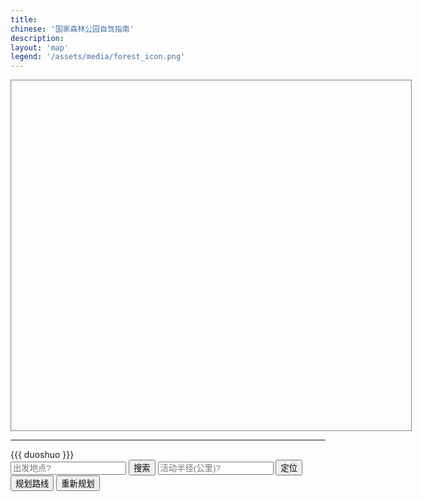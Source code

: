 ```yaml
---
title:
chinese: '国家森林公园自驾指南'
description:
layout: 'map'
legend: '/assets/media/forest_icon.png'
---
```

<div class="span8">
    <script type="text/javascript" src="http://api.map.baidu.com/api?v=1.3"></script>
    <script type="text/javascript" src="http://api.map.baidu.com/library/EventWrapper/1.2/src/EventWrapper.min.js"></script>
    <script type="text/javascript" src="http://api.map.baidu.com/library/GeoUtils/1.2/src/GeoUtils_min.js"></script>
    <div style="width:640px;height:560px;border:1px solid gray" id="container"></div>
    <hr>
    {{{ duoshuo }}}
</div>
<div class="span4">
    <div id="query-route">
        <input id="route-start" placeholder="出发地点?" type="text" />
        <button class="btn" id="route-start-btn">搜索</button>
        <input id="route-radius" placeholder="活动半径(公里)?" type="text" />
        <button class="btn" id="route-radius-btn">定位</button>
        <div id="navigate">
            <button class="btn" id="route-navigate">规划路线</button>
            <button class="btn" id="reset-navigate">重新规划</button>
        </div>
    </div>
    <div id="drivingPanel">
    </div>
<script type="text/javascript">
    var map = new BMap.Map("container");
    map.centerAndZoom(new BMap.Point(116.404, 39.915), 6);
    map.addControl(new BMap.NavigationControl());
    map.addControl(new BMap.MapTypeControl({mapTypes: [BMAP_NORMAL_MAP,BMAP_HYBRID_MAP]}));
    map.enableScrollWheelZoom();
    /*
    // 创建地址解析器实例
    var myGeo = new BMap.Geocoder();
    // 将地址解析结果显示在地图上,并调整地图视野
    var parks=["上方山国家森林公园", "蟒山国家森林公园", "云蒙山国家森林公园", "小龙门国家森林公园", "鹫峰国家森林公园", "大兴古桑国家森林公园", "大杨山国家森林公园", "霞云岭国家森林公园", "黄松峪国家森林公园", "北宫国家森林公园", "八达岭国家森林公园", "崎峰山国家森林公园", "天门山国家森林公园", "喇叭沟门国家森林公园", "九龙山国家森林公园", "海滨国家森林公园", "塞罕坝国家森林公园", "磬棰峰国家森林公园", "翔云岛国家森林公园", "石佛国家森林公园", "清东陵国家森林公园", "辽河源国家森林公园", "山海关国家森林公园", "五岳寨国家森林公园", "白草洼国家森林公园", "天生桥国家森林公园", "黄羊山国家森林公园", "茅荆坝国家森林公园", "响堂山国家森林公园", "野三坡国家森林公园", "六里坪国家森林公园", "古北岳国家森林公园", "白石山国家森林公园", "武安国家森林公园", "易州国家森林公园", "前南峪国家森林公园", "驼梁山国家森林公园", "木兰围场国家森林公园", "蝎子沟国家森林公园", "仙台山国家森林公园", "丰宁国家森林公园", "黑龙山国家森林公园", "五台山国家森林公园", "天龙山国家森林公园", "关帝山国家森林公园", "管涔山国家森林公园", "恒山国家森林公园", "云岗国家森林公园", "龙泉国家森林公园", "禹王洞国家森林公园", "赵杲观国家森林公园", "方山国家森林公园", "交城山国家森林公园", "太岳山国家森林公园", "五老峰国家森林公园", "老顶山国家森林公园", "乌金山国家森林公园", "中条山国家森林公园", "黄崖洞国家森林公园", "太行峡谷国家森林公园", "红山国家森林公园", "察尔森国家森林公园", "黑大门国家森林公园", "海拉尔国家森林公园", "乌拉山国家森林公园", "乌素图国家森林公园", "马鞍山国家森林公园", "二龙什台国家森林公园", "兴隆国家森林公园", "黄岗梁国家森林公园", "贺兰山国家森林公园", "好森沟国家森林公园", "额济纳胡杨国家森林公园", "旺业甸国家森林公园", "桦木沟国家森林公园", "五当召国家森林公园", "红花尔基樟子松国家森林公园", "喇嘛山国家森林公园", "滦河源国家森林公园", "河套国家森林公园", "宝格达乌拉国家森林公园", "莫尔道嘎国家森林公园", "阿尔山国家森林公园", "达尔滨湖国家森林公园", "伊克萨玛国家森林公园", "乌尔旗汉国家森林公园", "兴安国家森林公园", "绰源国家森林公园", "阿里河国家森林公园", "旅顺口国家森林公园", "海棠山国家森林公园", "大孤山国家森林公园", "首山国家森林公园", "凤凰山国家森林公园", "桓仁国家森林公园", "本溪国家森林公园", "陨石山国家森林公园", "盖州国家森林公园", "元帅林国家森林公园", "仙人洞国家森林公园", "大连大赫山国家森林公园", "长山群岛国家海岛森林公园", "普兰店国家森林公园", "大黑山国家森林公园", "沈阳国家森林公园", "金龙寺国家森林公园", "本溪环城国家森林公园", "冰砬山国家森林公园", "猴石国家森林公园", "千山仙人台国家森林公园", "清原红河谷国家森林公园", "大连天门山国家森林公园", "三块石国家森林公园", "章古台沙地国家森林公园", "大连银石滩国家森林公园", "大连西郊国家森林公园", "医巫闾山国家森林公园", "和睦国家森林公园", "净月潭国家森林公园", "五女峰国家森林公园", "龙湾群国家森林公园", "白鸡峰国家森林公园", "帽儿山国家森林公园", "半拉山国家森林公园", "三仙夹国家森林公园", "大安国家森林公园", "长白国家森林公园", "临江国家森林公园", "拉法山国家森林公园", "图们江国家森林公园", "朱雀山国家森林公园", "图们江源国家森林公园", "延边仙峰国家森林公园", "官马莲花山国家森林公园", "肇大鸡山国家森林公园", "寒葱顶国家森林公园", "满天星国家森林公园", "吊水壶国家森林公园", "通化石湖国家森林公园", "江源国家森林公园", "鸡冠山国家森林公园", "露水河国家森林公园", "红石国家森林公园", "泉阳泉国家森林公园", "白石山国家森林公园", "松江河国家森林公园", "三岔子国家森林公园", "临江瀑布群国家森林公园", "湾沟国家森林公园", "牡丹峰国家森林公园", "火山口国家森林公园", "大亮子河国家森林公园", "乌龙国家森林公园", "哈尔滨国家森林公园", "街津山国家森林公园", "齐齐哈尔国家森林公园", "北极村国家森林公园", "长寿国家森林公园", "大庆国家森林公园", "一面坡国家森林公园", "龙凤国家森林公园", "金泉国家森林公园", "乌苏里江国家森林公园", "驿马山国家森林公园", "三道关国家森林公园", "绥芬河国家森林公园", "五顶山国家森林公园", "茅兰沟国家森林公园", "龙江三峡国家森林公园", "鹤岗国家森林公园", "丹清河国家森林公园", "石龙山国家森林公园", "勃利国家森林公园", "望龙山国家森林公园", "胜山要塞国家森林公园", "五大连池国家森林公园", "完达山国家森林公园", "横头山国家森林公园", "仙翁山国家森林公园", "呼兰国家森林公园", "威虎山国家森林公园", "五营国家森林公园", "亚布力国家森林公园", "桃山国家森林公园", "日月峡国家森林公园", "八里湾国家森林公园", "梅花山国家森林公园", "凤凰山国家森林公园", "兴隆国家森林公园", "雪乡国家森林公园", "青山国家森林公园", "大沾河国家森林公园", "廻龙湾国家森林公园", "溪水国家森林公园", "方正龙山国家森林公园", "镜泊湖国家森林公园", "金山国家森林公园", "佛手山国家森林公园", "小兴安岭石林国家森林公园", "六峰山国家森林公园", "珍宝岛国家森林公园", "伊春兴安国家森林公园", "红松林国家森林公园", "七星峰国家森林公园", "呼中国家森林公园", "加格达奇国家森林公园", "佘山国家森林公园", "东平国家森林公园", "上海海湾国家森林公园", "上海共青国家森林公园", "虞山国家森林公园", "上方山国家森林公园", "徐州环城国家森林公园", "宜兴国家森林公园", "惠山国家森林公园", "东吴国家森林公园", "云台山国家森林公园", "盱眙第一山国家森林公园", "南山国家森林公园", "宝华山国家森林公园", "西山国家森林公园", "南京紫金山国家森林公园", "铁山寺国家森林公园", "大阳山国家森林公园", "南京栖霞山国家森林公园", "游子山国家森林公园", "千岛湖国家森林公园", "大奇山国家森林公园", "兰亭国家森林公园", "午潮山国家森林公园", "富春江国家森林公园", "竹乡国家森林公园", "天童国家森林公园", "雁荡山国家森林公园", "溪口国家森林公园", "九龙山国家森林公园", "双龙洞国家森林公园", "华顶国家森林公园", "青山湖国家森林公园", "玉苍山国家森林公园", "钱江源国家森林公园", "紫微山国家森林公园", "铜铃山国家森林公园", "花岩国家森林公园", "龙湾潭国家森林公园", "遂昌国家森林公园", "五泄国家森林公园", "双峰国家森林公园", "石门洞国家森林公园", "四明山国家森林公园", "仙霞国家森林公园", "大溪国家森林公园", "松阳卯山国家森林公园", "牛头山国家森林公园", "三衢国家森林公园", "径山 (山沟沟) 国家森林公园", "南山湖国家森林公园", "大竹海国家森林公园", "仙居国家森林公园", "桐庐瑶琳国家森林公园", "诸暨香榧国家森林公园", "杭州半山国家森林公园", "庆元国家森林公园", "杭州西山国家森林公园", "黄山国家森林公园", "琅琊山国家森林公园", "天柱山国家森林公园", "九华山国家森林公园", "皇藏峪国家森林公园", "徽州国家森林公园", "大龙山国家森林公园", "紫蓬山国家森林公园", "皇甫山国家森林公园", "天堂寨国家森林公园", "鸡笼山国家森林公园", "冶父山国家森林公园", "太湖山国家森林公园", "神山国家森林公园", "妙道山国家森林公园", "天井山国家森林公园", "舜耕山国家森林公园", "浮山国家森林公园", "石莲洞国家森林公园", "齐云山国家森林公园", "韭山国家森林公园", "横山国家森林公园", "敬亭山国家森林公园", "八公山国家森林公园", "万佛山国家森林公园", "青龙湾国家森林公园", "水西国家森林公园", "上窑国家森林公园", "马仁山国家森林公园", "福州国家森林公园", "天柱山国家森林公园", "平坛海岛国家森林公园", "华安国家森林公园", "猫儿山国家森林公园", "龙岩国家森林公园", "旗山国家森林公园", "三元国家森林公园", "灵石山国家森林公园", "东山国家森林公园", "将乐天阶山国家森林公园", "德化石牛山国家森林公园", "厦门莲花国家森林公园", "三明仙人谷国家森林公园", "上杭国家森林公园", "武夷山国家森林公园", "乌山国家森林公园", "漳平天台国家森林公园", "王寿山国家森林公园", "九龙谷国家森林公园", "支提山国家森林公园", "天星山国家森林公园", "闽江源国家森林公园", "九龙竹海国家森林公园", "董奉山国家森林公园", "匡山国家森林公园", "龙湖山国家森林公园", "南靖土楼国家森林公园", "三爪仑国家森林公园", "庐山山南国家森林公园", "梅岭国家森林公园", "三百山国家森林公园", "马祖山国家森林公园", "鄱阳湖口国家森林公园", "灵岩洞国家森林公园", "明月山国家森林公园", "翠微峰国家森林公园", "天柱峰国家森林公园", "泰和国家森林公园", "鹅湖山国家森林公园", "龟峰国家森林公园", "上清国家森林公园", "梅关国家森林公园", "永丰国家森林公园", "阁皂山国家森林公园", "三叠泉国家森林公园", "武功山国家森林公园", "铜钹山国家森林公园", "阳岭国家森林公园", "天花井国家森林公园", "五指峰国家森林公园", "柘林湖国家森林公园", "陡水湖国家森林公园", "万安国家森林公园", "三湾国家森林公园", "安源国家森林公园", "九连山国家森林公园", "岩泉国家森林公园", "云碧峰国家森林公园", "景德镇国家森林公园", "瑶里国家森林公园", "峰山国家森林公园", "清凉山国家森林公园", "九岭山国家森林公园", "岑山国家森林公园", "五府山国家森林公园", "军峰山国家森林公园", "碧湖潭国家森林公园", "怀玉山国家森林公园", "毓秀山国家森林公园", "圣水堂国家森林公园", "鄱阳莲花山国家森林公园", "崂山国家森林公园", "抱犊崮国家森林公园", "黄河口国家森林公园", "昆嵛山国家森林公园", "罗山国家森林公园", "长岛国家森林公园", "沂山国家森林公园", "尼山国家森林公园", "泰山国家森林公园", "徂徕山国家森林公园", "日照海滨国家森林公园", "鹤伴山国家森林公园", "孟良崮国家森林公园", "柳埠国家森林公园", "刘公岛国家森林公园", "槎山国家森林公园", "药乡国家森林公园", "原山国家森林公园", "灵山湾国家森林公园", "双岛国家森林公园", "蒙山国家森林公园", "腊山国家森林公园", "仰天山国家森林公园", "伟德山国家森林公园", "珠山国家森林公园", "岠嵎山国家森林公园", "牛山国家森林公园", "鲁山国家森林公园", "五莲山国家森林公园", "莱芜华山国家森林公园", "艾山国家森林公园", "龙口南山国家森林公园", "新泰莲花山国家森林公园", "招虎山国家森林公园", "牙山国家森林公园", "寿阳山国家森林公园", "东阿黄河国家森林公园", "峨庄古村落国家森林公园", "嵩山国家森林公园", "寺山国家森林公园", "汝州国家森林公园", "石漫滩国家森林公园", "薄山国家森林公园", "开封国家森林公园", "亚武山国家森林公园", "花果山国家森林公园", "云台山国家森林公园", "白云山国家森林公园", "龙峪湾国家森林公园", "五龙洞国家森林公园", "南湾国家森林公园", "甘山国家森林公园", "淮河源国家森林公园", "神灵寨国家森林公园", "铜山湖国家森林公园", "黄河故道国家森林公园", "郁山国家森林公园", "金兰山国家森林公园", "玉皇山国家森林公园", "嵖岈山国家森林公园", "天池山国家森林公园", "始祖山国家森林公园", "黄柏山国家森林公园", "燕子山国家森林公园", "棠溪源国家森林公园", "大鸿寨国家森林公园", "九峰国家森林公园", "鹿门寺国家森林公园", "玉泉寺国家森林公园", "大老岭国家森林公园", "神农架国家森林公园", "龙门河国家森林公园", "薤山国家森林公园", "大口国家森林公园", "清江国家森林公园", "大别山国家森林公园", "柴埠溪国家森林公园", "潜山国家森林公园", "八岭山国家森林公园", "洈水国家森林公园", "太子山国家森林公园", "三角山国家森林公园", "中华山国家森林公园", "红安天台山国家森林公园", "坪坝营国家森林公园", "吴家山国家森林公园", "双峰山国家森林公园", "千佛洞国家森林公园", "大洪山国家森林公园", "虎爪山国家森林公园", "五脑山国家森林公园", "沧浪山国家森林公园", "安陆古银杏国家森林公园", "牛头山国家森林公园", "诗经源国家森林公园", "九女峰国家森林公园", "偏头山国家森林公园", "张家界国家森林公园", "神农谷国家森林公园", "莽山国家森林公园", "大围山国家森林公园", "云山国家森林公园", "九疑山国家森林公园", "阳明山国家森林公园", "南华山国家森林公园", "黄山头国家森林公园", "桃花源国家森林公园", "天门山国家森林公园", "天际岭国家森林公园", "天鹅山国家森林公园", "舜皇山国家森林公园", "东台山国家森林公园", "夹山寺国家森林公园", "不二门国家森林公园", "河洑国家森林公园", "岣嵝峰国家森林公园", "大云山国家森林公园", "花岩溪国家森林公园", "大熊山国家森林公园", "中坡国家森林公园", "云阳国家森林公园", "金洞国家森林公园", "幕阜山国家森林公园", "百里龙山国家森林公园", "千家峒国家森林公园", "两江峡谷国家森林公园", "雪峰山国家森林公园", "五尖山国家森林公园", "桃花江国家森林公园", "蓝山国家森林公园", "月岩国家森林公园", "峰峦溪国家森林公园", "柘溪国家森林公园", "天堂山国家森林公园", "凤凰山国家森林公园", "九龙江国家森林公园", "嵩云山国家森林公园", "天泉山国家森林公园", "西瑶绿谷国家森林公园", "青洋湖国家森林公园", "熊峰山国家森林公园", "溪国家森林公园", "福音山国家森林公园", "坐龙峡国家森林公园", "长沙黑麋峰国家森林公园", "梧桐山国家森林公园", "小坑国家森林公园", "南澳海岛国家森林公园", "南岭国家森林公园", "新丰江国家森林公园", "韶关国家森林公园", "东海岛国家森林公园", "流溪河国家森林公园", "南昆山国家森林公园", "西樵山国家森林公园", "石门国家森林公园", "圭峰山国家森林公园", "英德国家森林公园", "广宁竹海国家森林公园", "北峰山国家森林公园", "大王山国家森林公园", "神光山国家森林公园", "观音山国家森林公园", "梁化国家森林公园", "三岭山国家森林公园", "雁鸣湖国家森林公园", "天井山国家森林公园", "大北山国家森林公园", "镇山国家森林公园", "南台山国家森林公园", "桂林国家森林公园", "良凤江国家森林公园", "三门江国家森林公园", "龙潭国家森林公园", "大桂山国家森林公园", "元宝山国家森林公园", "八角寨国家森林公园", "十万大山国家森林公园", "龙胜温泉国家森林公园", "姑婆山国家森林公园", "大瑶山国家森林公园", "黄猄洞天坑国家森林公园", "飞龙湖国家森林公园", "太平狮山国家森林公园", "大容山国家森林公园", "阳朔国家森林公园", "九龙瀑布群国家森林公园", "平天山国家森林公园", "红茶沟国家森林公园", "龙滩大峡谷国家森林公园", "尖峰岭国家森林公园", "蓝洋温泉国家森林公园", "吊罗山国家森林公园", "海口火山国家森林公园", "七仙岭温泉国家森林公园", "黎母山国家森林公园", "海上国家森林公园", "霸王岭国家森林公园", "双桂山国家森林公园", "小三峡国家森林公园", "金佛山国家森林公园", "黄水国家森林公园", "仙女山国家森林公园", "茂云山国家森林公园", "武陵山国家森林公园", "青龙湖国家森林公园", "黔江国家森林公园", "梁平东山国家森林公园", "桥口坝国家森林公园", "铁峰山国家森林公园", "红池坝国家森林公园", "雪宝山国家森林公园", "玉龙山国家森林公园", "黑山国家森林公园", "歌乐山国家森林公园", "茶山竹海国家森林公园", "九重山国家森林公园", "大园洞国家森林公园", "重庆南山国家森林公园", "观音峡国家森林公园", "天池山国家森林公园", "酉阳桃花源国家森林公园", "巴尔盖国家森林公园", "都江堰国家森林公园", "剑门关国家森林公园", "瓦屋山国家森林公园", "高山国家森林公园", "西岭国家森林公园", "二滩国家森林公园", "海螺沟国家森林公园", "七曲山国家森林公园", "九寨国家森林公园", "天台山国家森林公园", "福宝国家森林公园", "黑竹沟国家森林公园", "夹金山国家森林公园", "龙苍沟国家森林公园", "美女峰国家森林公园", "白水河国家森林公园", "华蓥山国家森林公园", "五峰山国家森林公园", "千佛山国家森林公园", "措普国家森林公园", "米仓山国家森林公园", "二郎山国家森林公园", "天曌山国家森林公园", "镇龙山国家森林公园", "雅克夏国家森林公园", "天马山国家森林公园", "空山国家森林公园", "云湖国家森林公园", "铁山国家森林公园", "荷花海国家森林公园", "凌云山国家森林公园", "百里杜鹃国家森林公园", "竹海国家森林公园", "九龙山国家森林公园", "凤凰山国家森林公园", "长坡岭国家森林公园", "尧人山国家森林公园", "燕子岩国家森林公园", "玉舍国家森林公园", "雷公山国家森林公园", "习水国家森林公园", "黎平国家森林公园", "朱家山国家森林公园", "紫林山国家森林公园", "潕阳湖国家森林公园", "赫章夜郎国家森林公园", "仙鹤坪国家森林公园", "青云湖国家森林公园", "毕节国家森林公园", "大板水国家森林公园", "龙架山国家森林公园", "九道水国家森林公园", "台江国家森林公园", "巍宝山国家森林公园", "天星国家森林公园", "清华洞国家森林公园", "东山国家森林公园", "来凤山国家森林公园", "花鱼洞国家森林公园", "磨盘山国家森林公园", "龙泉国家森林公园", "太阳河国家森林公园", "金殿国家森林公园", "章凤国家森林公园", "十八连山国家森林公园", "鲁布格国家森林公园", "珠江源国家森林公园", "五峰山国家森林公园", "钟灵山国家森林公园", "棋盘山国家森林公园", "灵宝山国家森林公园", "小白龙国家森林公园", "五老山国家森林公园", "铜锣坝国家森林公园", "紫金山国家森林公园", "飞来寺国家森林公园", "圭山国家森林公园", "新生桥国家森林公园", "西双版纳国家森林公园", "宝台山国家森林公园", "巴松湖国家森林公园", "色季拉国家森林公园", "玛旁雍错国家森林公园", "班公湖国家森林公园", "然乌湖国家森林公园", "热振国家森林公园", "姐德秀国家森林公园", "尼木国家森林公园", "比日神山国家森林公园", "太白山国家森林公园", "延安国家森林公园", "楼观台国家森林公园", "终南山国家森林公园", "天台山国家森林公园", "天华山国家森林公园", "朱雀国家森林公园", "南宫山国家森林公园", "王顺山国家森林公园", "五龙洞国家森林公园", "骊山国家森林公园", "汉中天台国家森林公园", "金丝大峡谷国家森林公园", "通天河国家森林公园", "黎坪国家森林公园", "木王国家森林公园", "榆林沙漠国家森林公园", "劳山国家森林公园", "太平国家森林公园", "鬼谷岭国家森林公园", "玉华宫国家森林公园", "千家坪国家森林公园", "蟒头山国家森林公园", "上坝河国家森林公园", "黑河国家森林公园", "洪庆山国家森林公园", "牛背梁国家森林公园", "天竺山国家森林公园", "紫柏山国家森林公园", "少华山国家森林公园", "石门山国家森林公园", "黄陵国家森林公园", "吐鲁沟国家森林公园", "石佛沟国家森林公园", "松鸣岩国家森林公园", "云崖寺国家森林公园", "徐家山国家森林公园", "贵清山国家森林公园", "麦积国家森林公园", "鸡峰山国家森林公园", "渭河源国家森林公园", "天祝三峡国家森林公园", "冶力关国家森林公园", "沙滩国家森林公园", "官鹅沟国家森林公园", "大峪国家森林公园", "腊子口国家森林公园", "文县天池国家森林公园", "莲花山国家森林公园", "寿鹿山国家森林公园", "周祖陵国家森林公园", "小陇山国家森林公园", "大峡沟国家森林公园", "坎布拉国家森林公园", "北山国家森林公园", "大通国家森林公园", "群加国家森林公园", "仙米国家森林公园", "麦秀国家森林公园", "哈里哈图国家森林公园", "苏峪口国家森林公园", "六盘山国家森林公园", "花马寺国家森林公园", "火石寨国家森林公园", "照壁山国家森林公园", "天池国家森林公园", "那拉提国家森林公园", "巩乃斯国家森林公园", "贾登峪国家森林公园", "白哈巴国家森林公园", "唐布拉国家森林公园", "奇台南山国家森林公园", "科桑溶洞国家森林公园", "金湖杨国家森林公园", "巩留恰西国家森林公园", "哈密天山国家森林公园", "哈日图热格国家森林公园", "乌苏佛山国家森林公园", "哈巴河白桦国家森林公园", "阿尔泰山温泉国家森林公园", "夏塔古道国家森林公园", "塔西河国家森林公园", "巴楚胡杨林国家森林公园"]
    parks.forEach(function(element, index, array) {
        myGeo.getPoint(element, function(point){
          if (point) {
            console.log('{"park":"'+element+'", "lng":'+point.lng+', "lat":'+point.lat+'}');
          }else{
            console.log('{"park":"'+element+'"}');
          }
        });
    });
    */
    var parks=[{"park":"蟒山国家森林公园", "lng":116.283574, "lat":40.261715},
           {"park":"上方山国家森林公园", "lng":115.829645, "lat":39.671165},
           {"park":"云蒙山国家森林公园", "lng":116.687635, "lat":40.560367},
           {"park":"小龙门国家森林公园", "lng":115.447964, "lat":39.972426},
           {"park":"鹫峰国家森林公园", "lng":116.109486, "lat":40.072872},
           {"park":"黄松峪国家森林公园", "lng":117.268909, "lat":40.239362},
           {"park":"大杨山国家森林公园", "lng":116.429512, "lat":40.318453},
           {"park":"大兴古桑国家森林公园", "lng":116.550979, "lat":39.641927},
           {"park":"霞云岭国家森林公园", "lng":115.753906, "lat":39.734925},
           {"park":"崎峰山国家森林公园", "lng":116.57742, "lat":40.638049},
           {"park":"八达岭国家森林公园", "lng":116.027183, "lat":40.353711},
           {"park":"北宫国家森林公园", "lng":116.128294, "lat":39.874047},
           {"park":"海滨国家森林公园", "lng":119.630254, "lat":35.54255},
           {"park":"天门山国家森林公园", "lng":122.909986, "lat":40.174627},
           {"park":"喇叭沟门国家森林公园", "lng":116.628455, "lat":40.908617},
           {"park":"九龙山国家森林公园", "lng":117.519881, "lat":40.146656},
           {"park":"五岳寨国家森林公园", "lng":113.870522, "lat":38.723976},
           {"park":"白草洼国家森林公园", "lng":117.600362, "lat":40.843467},
           {"park":"辽河源国家森林公园", "lng":118.43735, "lat":41.301453},
           {"park":"黄羊山国家森林公园", "lng":115.172358, "lat":40.409008},
           {"park":"六里坪国家森林公园", "lng":117.587621, "lat":40.343507},
           {"park":"五台山国家森林公园", "lng":113.593244, "lat":39.000383},
           {"park":"恒山国家森林公园", "lng":113.709196, "lat":39.69306},
           {"park":"龙泉国家森林公园", "lng":113.42604, "lat":36.998973},
           {"park":"方山国家森林公园", "lng":113.270063, "lat":38.012279},
           {"park":"交城山国家森林公园", "lng":112.103783, "lat":37.548435},
           {"park":"禹王洞国家森林公园", "lng":112.819752, "lat":38.314611},
           {"park":"乌金山国家森林公园", "lng":112.780823, "lat":37.884733},
           {"park":"中条山国家森林公园", "lng":111.39708, "lat":35.625096},
           {"park":"老顶山国家森林公园", "lng":113.168758, "lat":36.19684},
           {"park":"太行峡谷国家森林公园", "lng":113.452699, "lat":35.912295},
           {"park":"海拉尔国家森林公园", "lng":119.72143, "lat":49.202233},
           {"park":"乌素图国家森林公园", "lng":111.586321, "lat":40.856231},
           {"park":"兴隆国家森林公园", "lng":128.556073, "lat":46.271339},
           {"park":"马鞍山国家森林公园", "lng":118.800668, "lat":41.873843},
           {"park":"桦木沟国家森林公园", "lng":117.406465, "lat":42.651511},
           {"park":"莫尔道嘎国家森林公园", "lng":120.680136, "lat":51.337316},
           {"park":"兴安国家森林公园", "lng":122.503944, "lat":50.647371},
           {"park":"大孤山国家森林公园", "lng":123.606905, "lat":39.90697},
           {"park":"沈阳国家森林公园", "lng":123.728248, "lat":42.054787},
           {"park":"凤凰山国家森林公园", "lng":120.484948, "lat":41.556159},
           {"park":"大黑山国家森林公园", "lng":120.51384, "lat":42.02048},
           {"park":"冰砬山国家森林公园", "lng":125.074725, "lat":42.570371},
           {"park":"猴石国家森林公园", "lng":124.510516, "lat":41.681257},
           {"park":"千山仙人台国家森林公园", "lng":123.153043, "lat":41.029216},
           {"park":"大连天门山国家森林公园", "lng":122.909986, "lat":40.174627},
           {"park":"大连银石滩国家森林公园", "lng":123.019888, "lat":39.896779},
           {"park":"三块石国家森林公园", "lng":124.39067, "lat":41.668703},
           {"park":"大连西郊国家森林公园", "lng":121.517368, "lat":38.937935},
           {"park":"龙湾群国家森林公园", "lng":126.399265, "lat":42.348908},
           {"park":"和睦国家森林公园", "lng":124.688558, "lat":41.746337},
           {"park":"净月潭国家森林公园", "lng":125.464538, "lat":43.804136},
           {"park":"帽儿山国家森林公园", "lng":129.483164, "lat":42.849605},
           {"park":"五女峰国家森林公园", "lng":126.136292, "lat":41.276276},
           {"park":"朱雀山国家森林公园", "lng":126.690823, "lat":43.783409},
           {"park":"满天星国家森林公园", "lng":129.648698, "lat":43.193901},
           {"park":"吊水壶国家森林公园", "lng":125.878152, "lat":43.355612},
           {"park":"红石国家森林公园", "lng":127.143407, "lat":42.840472},
           {"park":"鸡冠山国家森林公园", "lng":125.51723, "lat":42.197905},
           {"park":"牡丹峰国家森林公园", "lng":129.738958, "lat":44.496963},
           {"park":"火山口国家森林公园", "lng":128.737731, "lat":44.090008},
           {"park":"街津山国家森林公园", "lng":132.860101, "lat":47.937207},
           {"park":"长寿国家森林公园", "lng":127.229501, "lat":45.63634},
           {"park":"金泉国家森林公园", "lng":127.367373, "lat":45.292895},
           {"park":"驿马山国家森林公园", "lng":127.243828, "lat":46.121977},
           {"park":"龙凤国家森林公园", "lng":127.592801, "lat":44.744352},
           {"park":"绥芬河国家森林公园", "lng":130.996063, "lat":44.389312},
           {"park":"龙江三峡国家森林公园", "lng":130.889063, "lat":47.917484},
           {"park":"丹清河国家森林公园", "lng":129.260915, "lat":46.561138},
           {"park":"胜山要塞国家森林公园", "lng":127.742382, "lat":49.53563},
           {"park":"日月峡国家森林公园", "lng":128.374091, "lat":47.182314},
           {"park":"五营国家森林公园", "lng":129.203895, "lat":48.238975},
           {"park":"梅花山国家森林公园", "lng":129.003656, "lat":47.756369},
           {"park":"兴隆国家森林公园", "lng":128.556073, "lat":46.271339},
           {"park":"凤凰山国家森林公园", "lng":120.484948, "lat":41.556159},
           {"park":"廻龙湾国家森林公园", "lng":129.222392, "lat":47.616},
           {"park":"青山国家森林公园", "lng":131.201801, "lat":46.506549},
           {"park":"溪水国家森林公园", "lng":129.014039, "lat":47.910557},
           {"park":"佛手山国家森林公园", "lng":129.279802, "lat":44.719424},
           {"park":"佘山国家森林公园", "lng":121.198509, "lat":31.10079},
           {"park":"伊春兴安国家森林公园", "lng":122.503944, "lat":50.647371},
           {"park":"上海共青国家森林公园", "lng":121.553696, "lat":31.32091},
           {"park":"虞山国家森林公园", "lng":120.734121, "lat":31.674576},
           {"park":"上方山国家森林公园", "lng":115.829645, "lat":39.671165},
           {"park":"上海海湾国家森林公园", "lng":121.685031, "lat":30.872251},
           {"park":"东平国家森林公园", "lng":121.487522, "lat":31.682135},
           {"park":"云台山国家森林公园", "lng":119.383589, "lat":34.746072},
           {"park":"南山国家森林公园", "lng":119.457369, "lat":32.181534},
           {"park":"惠山国家森林公园", "lng":120.248097, "lat":31.583921},
           {"park":"宜兴国家森林公园", "lng":119.735589, "lat":31.2561},
           {"park":"东吴国家森林公园", "lng":120.442151, "lat":31.271658},
           {"park":"盱眙第一山国家森林公园", "lng":118.509231, "lat":33.01392},
           {"park":"宝华山国家森林公园", "lng":119.099904, "lat":32.146298},
           {"park":"铁山寺国家森林公园", "lng":118.485946, "lat":32.74511},
           {"park":"千岛湖国家森林公园", "lng":119.216631, "lat":29.562095},
           {"park":"大阳山国家森林公园", "lng":116.429512, "lat":40.318453},
           {"park":"兰亭国家森林公园", "lng":120.519343, "lat":29.920964},
           {"park":"大奇山国家森林公园", "lng":119.727538, "lat":29.77501},
           {"park":"富春江国家森林公园", "lng":119.513217, "lat":29.548145},
           {"park":"雁荡山国家森林公园", "lng":121.109786, "lat":28.373433},
           {"park":"九龙山国家森林公园", "lng":117.519881, "lat":40.146656},
           {"park":"华顶国家森林公园", "lng":121.090121, "lat":29.258589},
           {"park":"钱江源国家森林公园", "lng":118.358499, "lat":29.408803},
           {"park":"玉苍山国家森林公园", "lng":120.296397, "lat":27.518372},
           {"park":"不二门国家森林公园", "lng":119.846973, "lat":27.818692},
           {"park":"花岩国家森林公园", "lng":120.341173, "lat":27.830811},
           {"park":"龙湾潭国家森林公园", "lng":120.881715, "lat":28.344158},
           {"park":"石门洞国家森林公园", "lng":120.123926, "lat":28.282481},
           {"park":"牛头山国家森林公园", "lng":119.526509, "lat":28.67798},
           {"park":"松阳卯山国家森林公园", "lng":119.463641, "lat":28.545233},
           {"park":"杭州半山国家森林公园", "lng":120.197513, "lat":30.361373},
           {"park":"琅琊山国家森林公园", "lng":118.301765, "lat":32.294748},
           {"park":"天柱山国家森林公园", "lng":117.846337, "lat":24.618691},
           {"park":"皇藏峪国家森林公园", "lng":117.059493, "lat":34.029732},
           {"park":"紫蓬山国家森林公园", "lng":117.025303, "lat":31.732853},
           {"park":"皇甫山国家森林公园", "lng":118.026966, "lat":32.340097},
           {"park":"大龙山国家森林公园", "lng":119.765292, "lat":31.257002},
           {"park":"黄山国家森林公园", "lng":118.314289, "lat":30.159577},
           {"park":"冶父山国家森林公园", "lng":117.361455, "lat":31.3039},
           {"park":"鸡笼山国家森林公园", "lng":118.213106, "lat":31.798766},
           {"park":"太湖山国家森林公园", "lng":118.056951, "lat":31.523275},
           {"park":"天井山国家森林公园", "lng":117.623072, "lat":31.24093},
           {"park":"韭山国家森林公园", "lng":117.5706, "lat":32.658976},
           {"park":"石莲洞国家森林公园", "lng":116.104711, "lat":30.135961},
           {"park":"横山国家森林公园", "lng":119.406048, "lat":30.906348},
           {"park":"齐云山国家森林公园", "lng":110.639871, "lat":26.654416},
           {"park":"敬亭山国家森林公园", "lng":118.739859, "lat":30.986677},
           {"park":"福州国家森林公园", "lng":119.30643, "lat":26.156775},
           {"park":"天柱山国家森林公园", "lng":117.846337, "lat":24.618691},
           {"park":"旗山国家森林公园", "lng":119.129862, "lat":25.973069},
           {"park":"三元国家森林公园", "lng":117.472948, "lat":26.174759},
           {"park":"灵石山国家森林公园", "lng":119.230105, "lat":25.67942},
           {"park":"厦门莲花国家森林公园", "lng":117.973197, "lat":24.75883},
           {"park":"东山国家森林公园", "lng":100.492609, "lat":25.418254},
           {"park":"三明仙人谷国家森林公园", "lng":117.649375, "lat":26.254982},
           {"park":"董奉山国家森林公园", "lng":119.551334, "lat":25.894612},
           {"park":"梅岭国家森林公园", "lng":115.745526, "lat":28.73774},
           {"park":"庐山山南国家森林公园", "lng":115.958335, "lat":29.440868},
           {"park":"明月山国家森林公园", "lng":114.268918, "lat":27.608272},
           {"park":"翠微峰国家森林公园", "lng":115.999514, "lat":26.519687},
           {"park":"泰和国家森林公园", "lng":114.613696, "lat":26.769429},
           {"park":"上清国家森林公园", "lng":117.054967, "lat":28.05263},
           {"park":"天花井国家森林公园", "lng":116.028503, "lat":29.656985},
           {"park":"阳岭国家森林公园", "lng":114.320086, "lat":25.663306},
           {"park":"安源国家森林公园", "lng":113.891749, "lat":27.608535},
           {"park":"万安国家森林公园", "lng":114.815326, "lat":26.447857},
           {"park":"景德镇国家森林公园", "lng":116.434955, "lat":39.858135},
           {"park":"三湾国家森林公园", "lng":113.97984, "lat":26.849843},
           {"park":"怀玉山国家森林公园", "lng":117.974522, "lat":28.857074},
           {"park":"岑山国家森林公园", "lng":117.618432, "lat":28.429289},
           {"park":"九连山国家森林公园", "lng":114.570126, "lat":24.629802},
           {"park":"抱犊崮国家森林公园", "lng":117.72265, "lat":34.989976},
           {"park":"黄河口国家森林公园", "lng":118.703253, "lat":37.790877},
           {"park":"昆嵛山国家森林公园", "lng":121.740906, "lat":37.292723},
           {"park":"长岛国家森林公园", "lng":120.750123, "lat":37.954066},
           {"park":"沂山国家森林公园", "lng":118.630436, "lat":36.229234},
           {"park":"罗山国家森林公园", "lng":120.483675, "lat":37.466866},
           {"park":"徂徕山国家森林公园", "lng":117.25333, "lat":36.051318},
           {"park":"日照海滨国家森林公园", "lng":119.630587, "lat":35.529136},
           {"park":"鹤伴山国家森林公园", "lng":117.737188, "lat":36.775131},
           {"park":"孟良崮国家森林公园", "lng":118.243636, "lat":35.577291},
           {"park":"柳埠国家森林公园", "lng":117.13771, "lat":36.456155},
           {"park":"泰山国家森林公园", "lng":117.096671, "lat":36.263171},
           {"park":"药乡国家森林公园", "lng":117.102764, "lat":36.3505},
           {"park":"原山国家森林公园", "lng":117.83564, "lat":36.48733},
           {"park":"蒙山国家森林公园", "lng":117.982036, "lat":35.566499},
           {"park":"仰天山国家森林公园", "lng":118.295735, "lat":36.468747},
           {"park":"岠嵎山国家森林公园", "lng":121.38932, "lat":36.873609},
           {"park":"腊山国家森林公园", "lng":116.181498, "lat":36.043854},
           {"park":"艾山国家森林公园", "lng":120.789143, "lat":37.412382},
           {"park":"鲁山国家森林公园", "lng":118.074522, "lat":36.282701},
           {"park":"龙口南山国家森林公园", "lng":119.457369, "lat":32.181534},
           {"park":"牙山国家森林公园", "lng":121.072525, "lat":37.237257},
           {"park":"新泰莲花山国家森林公园", "lng":117.696606, "lat":36.032104},
           {"park":"招虎山国家森林公园", "lng":121.233182, "lat":36.851361},
           {"park":"寺山国家森林公园", "lng":111.481066, "lat":33.295095},
           {"park":"白云山国家森林公园", "lng":110.639871, "lat":26.654416},
           {"park":"亚武山国家森林公园", "lng":110.440811, "lat":34.51599},
           {"park":"花果山国家森林公园", "lng":111.857547, "lat":34.354461},
           {"park":"云台山国家森林公园", "lng":119.383589, "lat":34.746072},
           {"park":"龙峪湾国家森林公园", "lng":111.76728, "lat":33.713681},
           {"park":"淮河源国家森林公园", "lng":113.384491, "lat":32.375103},
           {"park":"神灵寨国家森林公园", "lng":111.720312, "lat":34.297262},
           {"park":"黄河故道国家森林公园", "lng":115.624556, "lat":34.567819},
           {"park":"玉皇山国家森林公园", "lng":110.882167, "lat":33.75159},
           {"park":"天池山国家森林公园", "lng":111.859669, "lat":34.239859},
           {"park":"燕子山国家森林公园", "lng":111.068158, "lat":34.521375},
           {"park":"鹿门寺国家森林公园", "lng":112.274433, "lat":31.933267},
           {"park":"九峰国家森林公园", "lng":114.497819, "lat":30.514139},
           {"park":"柴埠溪国家森林公园", "lng":110.92414, "lat":30.221001},
           {"park":"薤山国家森林公园", "lng":111.398669, "lat":32.186411},
           {"park":"八岭山国家森林公园", "lng":112.089251, "lat":30.442062},
           {"park":"大别山国家森林公园", "lng":115.740901, "lat":31.103754},
           {"park":"三角山国家森林公园", "lng":115.576753, "lat":30.493856},
           {"park":"潜山国家森林公园", "lng":114.329233, "lat":29.824806},
           {"park":"红安天台山国家森林公园", "lng":118.509231, "lat":33.01392},
           {"park":"洈水国家森林公园", "lng":111.565749, "lat":29.977432},
           {"park":"坪坝营国家森林公园", "lng":108.990679, "lat":29.406039},
           {"park":"太子山国家森林公园", "lng":112.880832, "lat":30.926552},
           {"park":"吴家山国家森林公园", "lng":115.823429, "lat":31.085791},
           {"park":"中华山国家森林公园", "lng":113.95441, "lat":31.689899},
           {"park":"虎爪山国家森林公园", "lng":112.912322, "lat":31.080587},
           {"park":"双峰山国家森林公园", "lng":114.187245, "lat":31.170748},
           {"park":"牛头山国家森林公园", "lng":119.526509, "lat":28.67798},
           {"park":"安陆古银杏国家森林公园", "lng":113.355802, "lat":31.378021},
           {"park":"莽山国家森林公园", "lng":116.283574, "lat":40.261715},
           {"park":"云山国家森林公园", "lng":110.639871, "lat":26.654416},
           {"park":"神农谷国家森林公园", "lng":114.014077, "lat":26.50656},
           {"park":"张家界国家森林公园", "lng":110.487353, "lat":29.13392},
           {"park":"大围山国家森林公园", "lng":114.084176, "lat":28.429548},
           {"park":"桃花源国家森林公园", "lng":117.259412, "lat":40.182828},
           {"park":"阳明山国家森林公园", "lng":111.87399, "lat":26.01864},
           {"park":"天际岭国家森林公园", "lng":113.026683, "lat":28.108586},
           {"park":"南华山国家森林公园", "lng":109.60586, "lat":27.936402},
           {"park":"天门山国家森林公园", "lng":122.909986, "lat":40.174627},
           {"park":"黄山头国家森林公园", "lng":112.180711, "lat":29.679499},
           {"park":"河洑国家森林公园", "lng":111.603555, "lat":29.050502},
           {"park":"天鹅山国家森林公园", "lng":113.487018, "lat":25.956919},
           {"park":"舜皇山国家森林公园", "lng":111.073417, "lat":26.387311},
           {"park":"东台山国家森林公园", "lng":112.564088, "lat":27.727099},
           {"park":"岣嵝峰国家森林公园", "lng":112.620095, "lat":27.114148},
           {"park":"云阳国家森林公园", "lng":113.519764, "lat":26.803316},
           {"park":"花岩溪国家森林公园", "lng":111.553972, "lat":28.708576},
           {"park":"大熊山国家森林公园", "lng":111.328013, "lat":28.143085},
           {"park":"中坡国家森林公园", "lng":109.969842, "lat":27.571383},
           {"park":"凤凰山国家森林公园", "lng":120.484948, "lat":41.556159},
           {"park":"九龙江国家森林公园", "lng":113.780678, "lat":25.390474},
           {"park":"嵩云山国家森林公园", "lng":110.639871, "lat":26.654416},
           {"park":"梧桐山国家森林公园", "lng":114.241941, "lat":22.567613},
           {"park":"南澳海岛国家森林公园", "lng":117.018317, "lat":23.445462},
           {"park":"小坑国家森林公园", "lng":113.838467, "lat":24.712385},
           {"park":"新丰江国家森林公园", "lng":114.63901, "lat":23.77908},
           {"park":"南岭国家森林公园", "lng":113.575424, "lat":24.806283},
           {"park":"南昆山国家森林公园", "lng":113.860262, "lat":23.619011},
           {"park":"流溪河国家森林公园", "lng":113.791007, "lat":23.750919},
           {"park":"西樵山国家森林公园", "lng":112.980735, "lat":22.922809},
           {"park":"韶关国家森林公园", "lng":113.608194, "lat":24.786614},
           {"park":"北峰山国家森林公园", "lng":112.933181, "lat":22.241888},
           {"park":"圭峰山国家森林公园", "lng":113.039248, "lat":22.547833},
           {"park":"石门国家森林公园", "lng":113.769695, "lat":23.63161},
           {"park":"天井山国家森林公园", "lng":117.623072, "lat":31.24093},
           {"park":"三门江国家森林公园", "lng":109.500037, "lat":24.35253},
           {"park":"大北山国家森林公园", "lng":116.293531, "lat":40.859072},
           {"park":"良凤江国家森林公园", "lng":108.299732, "lat":22.729995},
           {"park":"桂林国家森林公园", "lng":110.267348, "lat":25.220888},
           {"park":"大桂山国家森林公园", "lng":111.711095, "lat":24.162953},
           {"park":"龙潭国家森林公园", "lng":110.036402, "lat":23.489156},
           {"park":"姑婆山国家森林公园", "lng":111.574707, "lat":24.59811},
           {"park":"十万大山国家森林公园", "lng":107.916526, "lat":21.913849},
           {"park":"太平狮山国家森林公园", "lng":110.743989, "lat":23.659704},
           {"park":"黄猄洞天坑国家森林公园", "lng":106.389841, "lat":24.856703},
           {"park":"九龙瀑布群国家森林公园", "lng":109.165731, "lat":23.046014},
           {"park":"平天山国家森林公园", "lng":109.475858, "lat":23.17611},
           {"park":"吊罗山国家森林公园", "lng":120.483675, "lat":37.466866},
           {"park":"尖峰岭国家森林公园", "lng":108.914021, "lat":18.731328},
           {"park":"七仙岭温泉国家森林公园", "lng":109.703182, "lat":18.707501},
           {"park":"双桂山国家森林公园", "lng":107.723866, "lat":29.888111},
           {"park":"仙女山国家森林公园", "lng":107.741082, "lat":29.460912},
           {"park":"茂云山国家森林公园", "lng":110.639871, "lat":26.654416},
           {"park":"青龙湖国家森林公园", "lng":106.174439, "lat":29.716067},
           {"park":"梁平东山国家森林公园", "lng":100.492609, "lat":25.418254},
           {"park":"桥口坝国家森林公园", "lng":106.549365, "lat":29.285378},
           {"park":"铁峰山国家森林公园", "lng":108.353892, "lat":30.928143},
           {"park":"红池坝国家森林公园", "lng":109.106331, "lat":31.51829},
           {"park":"重庆南山国家森林公园", "lng":119.457369, "lat":32.181534},
           {"park":"剑门关国家森林公园", "lng":105.592556, "lat":32.23043},
           {"park":"天台山国家森林公园", "lng":118.509231, "lat":33.01392},
           {"park":"夹金山国家森林公园", "lng":102.654048, "lat":30.965007},
           {"park":"米仓山国家森林公园", "lng":106.87209, "lat":32.720593},
           {"park":"镇龙山国家森林公园", "lng":107.484039, "lat":31.829564},
           {"park":"二郎山国家森林公园", "lng":102.455433, "lat":30.164789},
           {"park":"天马山国家森林公园", "lng":106.90767, "lat":31.997014},
           {"park":"空山国家森林公园", "lng":107.388095, "lat":32.483979},
           {"park":"凌云山国家森林公园", "lng":110.639871, "lat":26.654416},
           {"park":"九龙山国家森林公园", "lng":117.519881, "lat":40.146656},
           {"park":"长坡岭国家森林公园", "lng":106.671308, "lat":26.66069},
           {"park":"尧人山国家森林公园", "lng":107.961195, "lat":25.975345},
           {"park":"玉舍国家森林公园", "lng":104.816835, "lat":26.469845},
           {"park":"雷公山国家森林公园", "lng":108.15547, "lat":26.370447},
           {"park":"凤凰山国家森林公园", "lng":120.484948, "lat":41.556159},
           {"park":"燕子岩国家森林公园", "lng":105.750509, "lat":28.432251},
           {"park":"习水国家森林公园", "lng":106.217939, "lat":28.387043},
           {"park":"赫章夜郎国家森林公园", "lng":104.647498, "lat":27.083809},
           {"park":"大板水国家森林公园", "lng":106.820747, "lat":27.769756},
           {"park":"毕节国家森林公园", "lng":105.009624, "lat":27.221676},
           {"park":"东山国家森林公园", "lng":100.492609, "lat":25.418254},
           {"park":"花鱼洞国家森林公园", "lng":103.945731, "lat":22.675407},
           {"park":"来凤山国家森林公园", "lng":98.493919, "lat":25.021609},
           {"park":"龙泉国家森林公园", "lng":113.42604, "lat":36.998973},
           {"park":"磨盘山国家森林公园", "lng":116.129875, "lat":40.318765},
           {"park":"棋盘山国家森林公园", "lng":102.596097, "lat":25.051895},
           {"park":"五老山国家森林公园", "lng":100.195059, "lat":23.914011},
           {"park":"圭山国家森林公园", "lng":103.600089, "lat":24.636682},
           {"park":"新生桥国家森林公园", "lng":99.365809, "lat":26.47695},
           {"park":"太白山国家森林公园", "lng":107.90308, "lat":34.128158},
           {"park":"楼观台国家森林公园", "lng":108.334412, "lat":34.069439},
           {"park":"延安国家森林公园", "lng":109.498425, "lat":36.601769},
           {"park":"天台山国家森林公园", "lng":118.509231, "lat":33.01392},
           {"park":"终南山国家森林公园", "lng":108.978263, "lat":34.024784},
           {"park":"王顺山国家森林公园", "lng":109.479857, "lat":34.08178},
           {"park":"朱雀国家森林公园", "lng":108.579698, "lat":33.789931},
           {"park":"通天河国家森林公园", "lng":106.620271, "lat":34.175118},
           {"park":"骊山国家森林公园", "lng":109.222435, "lat":34.367849},
           {"park":"黎坪国家森林公园", "lng":106.612573, "lat":32.848279},
           {"park":"太平国家森林公园", "lng":108.666946, "lat":33.928307},
           {"park":"蟒头山国家森林公园", "lng":110.402941, "lat":36.006649},
           {"park":"上坝河国家森林公园", "lng":108.458873, "lat":33.367922},
           {"park":"黑河国家森林公园", "lng":108.02215, "lat":33.896362},
           {"park":"牛背梁国家森林公园", "lng":108.814124, "lat":33.842154},
           {"park":"天竺山国家森林公园", "lng":110.06223, "lat":33.399452},
           {"park":"木王国家森林公园", "lng":108.701836, "lat":33.335507},
           {"park":"紫柏山国家森林公园", "lng":106.785282, "lat":33.666499},
           {"park":"石门山国家森林公园", "lng":116.665381, "lat":40.494085},
           {"park":"吐鲁沟国家森林公园", "lng":102.721017, "lat":36.694046},
           {"park":"石佛沟国家森林公园", "lng":103.88411, "lat":35.932634},
           {"park":"贵清山国家森林公园", "lng":104.478593, "lat":34.634163},
           {"park":"渭河源国家森林公园", "lng":104.248982, "lat":35.004849},
           {"park":"徐家山国家森林公园", "lng":103.866293, "lat":36.089365},
           {"park":"冶力关国家森林公园", "lng":103.603256, "lat":34.955681},
           {"park":"腊子口国家森林公园", "lng":103.889659, "lat":34.153966},
           {"park":"莲花山国家森林公园", "lng":116.279705, "lat":40.442549},
           {"park":"小陇山国家森林公园", "lng":106.585678, "lat":34.462605},
           {"park":"六盘山国家森林公园", "lng":106.355839, "lat":35.398935},
           {"park":"苏峪口国家森林公园", "lng":106.003709, "lat":38.714881},
           {"park":"那拉提国家森林公园", "lng":84.23526, "lat":43.29914},
           {"park":"科桑溶洞国家森林公园", "lng":81.784007, "lat":42.933696},
           {"park":"奇台南山国家森林公园", "lng":119.457369, "lat":32.181534},
           {"park":"金湖杨国家森林公园", "lng":76.987802, "lat":38.035853},
           {"park":"天生桥国家森林公园", "lng":113.894193, "lat":38.869548}
           ];

    var iconForest = new BMap.Icon("/assets/media/forest_icon.png",new BMap.Size(24, 24));
    var iconBegin = new BMap.Icon("http://api.map.baidu.com/img/dest_markers.png",new BMap.Size(28, 32),  {     offset: new BMap.Size(10, 25),  imageOffset: new BMap.Size(0, 0)  });
    var iconEnd = new BMap.Icon("http://api.map.baidu.com/img/dest_markers.png",new BMap.Size(28, 32),  {     offset: new BMap.Size(-150, -205),  imageOffset: new BMap.Size(0, -34)  });

    var pointBegin, pointEnd, markerBegin, markerEnd, marksInCircle=[];
    var infoWin = new BMap.InfoWindow('<div id="destination"><button class="btn" id="destination-btn" onclick="setDestination();">到这里去</button></div>');
    var driving =new BMap.DrivingRoute(map, {renderOptions:{map: map, autoViewport: true,panel:drivingPanel}});
    setDestination=function(){
        map.removeOverlay(markerEnd);
        pointEnd =  infoWin.getPosition();
        markerEnd = new BMap.Marker(pointEnd, {icon: iconEnd});  // 创建标注
        infoWin.close();
        map.addOverlay(markerEnd);
        markerEnd.setAnimation(BMAP_ANIMATION_DROP ); //跳动的动画
    };
    markParksInCircle=function(parks, circle){
        marksInCircle.forEach(function(element, index, array){
            map.removeOverlay(element);
        });
        marksInCircle=[];
        var pointsInCircle=[];
        parksInCircle=parks.filter(function(element, index, array){
            var point=new BMap.Point(element.lng, element.lat);
            return BMapLib.GeoUtils.isPointInCircle(point, circle)
        });
        parksInCircle.forEach(function(element, index, array) {
          var point = new BMap.Point(element.lng, element.lat);
          pointsInCircle.push(point);
          var marker = new BMap.Marker(point, {icon: iconForest});  // 创建标注
          marksInCircle.push(marker);
          map.addOverlay(marker);              // 将标注添加到地图中

          marker.addEventListener("click", function(){
              infoWin.setTitle(element.park);
              this.openInfoWindow(infoWin);
          });
        });
        map.setViewport(pointsInCircle);
    };
    BMapLib.EventWrapper.addDomListener(document.getElementById('route-start-btn'), 'click', function(e){
        var start=document.getElementById('route-start').value;
        // 创建地址解析器实例
        var myGeo = new BMap.Geocoder();
        // 将地址解析结果显示在地图上,并调整地图视野
        myGeo.getPoint(start, function(point){
          if (point) {
            pointBegin=point;
            map.removeOverlay(markerBegin);
            map.removeOverlay(markerEnd);
            map.centerAndZoom(point, 10);
            markerBegin = new BMap.Marker(point, {icon: iconBegin});  // 创建标注
            map.addOverlay(markerBegin);              // 将标注添加到地图中
            markerBegin.setAnimation(BMAP_ANIMATION_DROP ); //跳动的动画
          }
        });
        console.log(start);
    });
    BMapLib.EventWrapper.addDomListener(document.getElementById('route-radius-btn'), 'click', function(e){
        var radius=document.getElementById('route-radius').value;
        var circle=new BMap.Circle(pointBegin, radius*1000);
        markParksInCircle(parks, circle);
    });
    BMapLib.EventWrapper.addDomListener(document.getElementById('route-navigate'), 'click', function(e){
        map.removeOverlay(markerBegin);
        map.removeOverlay(markerEnd);
        driving.search(pointBegin, pointEnd);
    });
    BMapLib.EventWrapper.addDomListener(document.getElementById('reset-navigate'), 'click', function(e){
        driving.clearResults();
        map.addOverlay(markerBegin);
    });
    </script>
</div>
